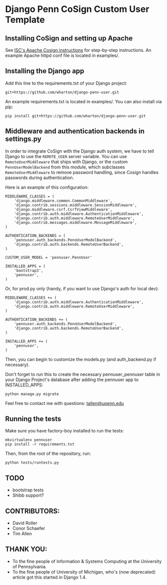 Django Penn CoSign Custom User Template
=======================================

Installing CoSign and setting up Apache
---------------------------------------
See [ISC's Apache Cosign instructions](http://www.upenn.edu/computing/weblogin/docs/apache_installation.html)
for step-by-step instructions. An example Apache httpd conf file is located in examples/.

Installing the Django app
-------------------------
Add this line to the requirements.txt of your Django project:

`git+https://github.com/wharton/django-penn-user.git`

An example requirements.txt is located in examples/. You can also install via pip:

`pip install git+https://github.com/wharton/django-penn-user.git`

Middleware and authentication backends in settings.py
--------------------------------------
In order to integrate CoSign with the Django auth system, 
we have to tell Django to use the `REMOTE_USER` server variable. 
You can use `RemoteUserMiddleware` that ships with Django, or
the custom `PennUserModelBackend` from this module, which subclasses 
`RemoteUserMiddleware` to remove password handling, since Cosign handles passwords during authentication.

Here is an example of this configuration:

```
MIDDLEWARE_CLASSES = (
    'django.middleware.common.CommonMiddleware',
    'django.contrib.sessions.middleware.SessionMiddleware',
    'django.middleware.csrf.CsrfViewMiddleware',
    'django.contrib.auth.middleware.AuthenticationMiddleware',
    'django.contrib.auth.middleware.RemoteUserMiddleware',
    'django.contrib.messages.middleware.MessageMiddleware',
)

AUTHENTICATION_BACKENDS = (
    'pennuser.auth_backends.PennUserModelBackend',
    'django.contrib.auth.backends.RemoteUserBackend',
)

CUSTOM_USER_MODEL = 'pennuser.PennUser'

INSTALLED_APPS = (
    'bootstrap3',
    'pennuser',
)
```

Or, for prod.py only (handy, if you want to use Django's auth for local dev):

```
MIDDLEWARE_CLASSES += (
    'django.contrib.auth.middleware.AuthenticationMiddleware',
    'django.contrib.auth.middleware.RemoteUserMiddleware',
)

AUTHENTICATION_BACKENDS += (
    'pennuser.auth_backends.PennUserModelBackend',
    'django.contrib.auth.backends.RemoteUserBackend',
)

INSTALLED_APPS += (
    'pennuser',
)
```

Then, you can begin to customize the models.py (and auth_backend.py if necessary).

Don't forget to run this to create the necessary pennuser_pennuser table in your Django Project's database after adding the pennuser app to INSTALLED_APPS:

```
python manage.py migrate
```

Feel free to contact me with questions: tallen@upenn.edu

Running the tests
-----------------
Make sure you have factory-boy installed to run the tests:
```
mkvirtualenv pennuser
pip install -r requirements.txt
```

Then, from the root of the repository, run:
```
python tests/runtests.py
```

TODO
----
* bootstrap tests
* Shibb support?

CONTRIBUTORS:
-------------
* David Roller
* Conor Schaefer
* Tim Allen

THANK YOU:
----------
* To the fine people of Information & Systems Computing at the University of Pennsylvania.
* To the fine people of University of Michigan, who's (now deprecated) article got this started in Django 1.4.
